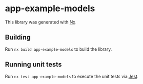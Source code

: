 # app-example-models

This library was generated with [Nx](https://nx.dev).

## Building

Run `nx build app-example-models` to build the library.

## Running unit tests

Run `nx test app-example-models` to execute the unit tests via [Jest](https://jestjs.io).
